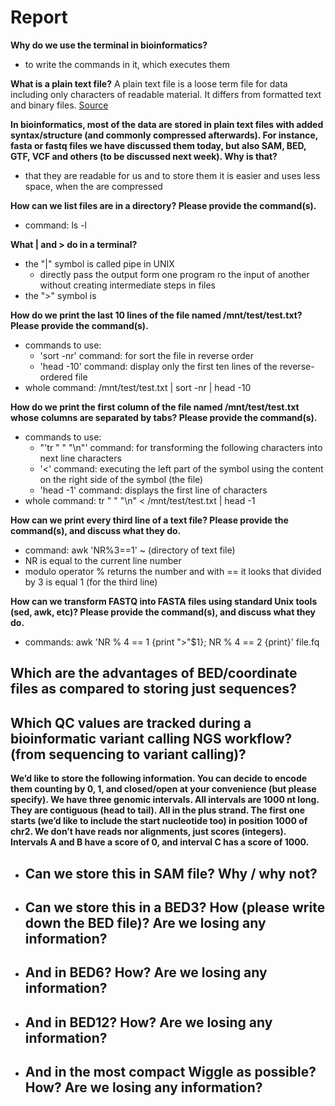 # Report 

**Why do we use the terminal in bioinformatics?**
- to write the commands in it, which executes them

**What is a plain text file?**
A plain text file is a loose term file for data including only characters of readable material. It differs from formatted text and binary files. [Source](https://en.wikipedia.org/wiki/Plain_text)

**In bioinformatics, most of the data are stored in plain text files with added syntax/structure (and commonly compressed afterwards). For instance, fasta or fastq files we have discussed them today, but also SAM, BED, GTF, VCF and others (to be discussed next week). Why is that?**
- that they are readable for us and to store them it is easier and uses less space, when the are compressed

**How can we list files are in a directory? Please provide the command(s).**
- command: ls -l

**What | and > do in a terminal?**
- the "|" symbol is called pipe in UNIX
	- directly pass the output form one program ro the input of another without creating intermediate steps in files
- the ">" symbol is


**How do we print the last 10 lines of the file named /mnt/test/test.txt? Please provide the command(s).**
- commands to use:
	- 'sort -nr' command: for sort the file in reverse order
	- 'head -10' command: display only the first ten lines of the reverse-ordered file
- whole command: /mnt/test/test.txt | sort -nr | head -10

**How do we print the first column of the file named /mnt/test/test.txt whose columns are separated by tabs? Please provide the command(s).**
- commands to use:
	- "'tr " " "\\n"' command: for transforming the following characters into next line characters
	- '<' command: executing the left part of the symbol using the content on the right side of the symbol (the file)
	- 'head -1' command: displays the first line of characters
- whole command: tr " " "\\n" < /mnt/test/test.txt | head -1

**How can we print every third line of a text file? Please provide the command(s), and discuss what they do.**
- command: awk 'NR%3==1' ~ (directory of text file)
- NR is equal to the current line number
- modulo operator % returns the number and with == it looks that divided by 3 is equal 1 (for the third line)

**How can we transform FASTQ into FASTA files using standard Unix tools (sed, awk, etc)? Please provide the command(s), and discuss what they do.**
- commands: awk 'NR % 4 == 1 {print ">"$1}; NR % 4 == 2 {print}' file.fq


**Which are the advantages of BED/coordinate files as compared to storing just sequences?**
- 

**Which QC values are tracked during a bioinformatic variant calling NGS workflow? (from sequencing to variant calling)?**
- 

**We’d like to store the following information. You can decide to encode them counting by 0, 1, and closed/open at your convenience (but please specify). We have three genomic intervals. All intervals are 1000 nt long. They are contiguous (head to tail). All in the plus strand. The first one starts (we’d like to include the start nucleotide too) in position 1000 of chr2. We don’t have reads nor alignments, just scores (integers). Intervals A and B have a score of 0, and interval C has a score of 1000.**

- **Can we store this in SAM file? Why / why not?**
	- 

- **Can we store this in a BED3? How (please write down the BED file)? Are we losing any information?**
	- 

- **And in BED6? How? Are we losing any information?**
	- 

- **And in BED12? How? Are we losing any information?**
	- 

- **And in the most compact Wiggle as possible? How? Are we losing any information?**
	- 













